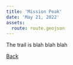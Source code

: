 ```yaml
---
title: 'Mission Peak'
date: 'May 21, 2022'
assets:
  route: route.geojson
---
```


The trail is blah blah blah

[Back]()
